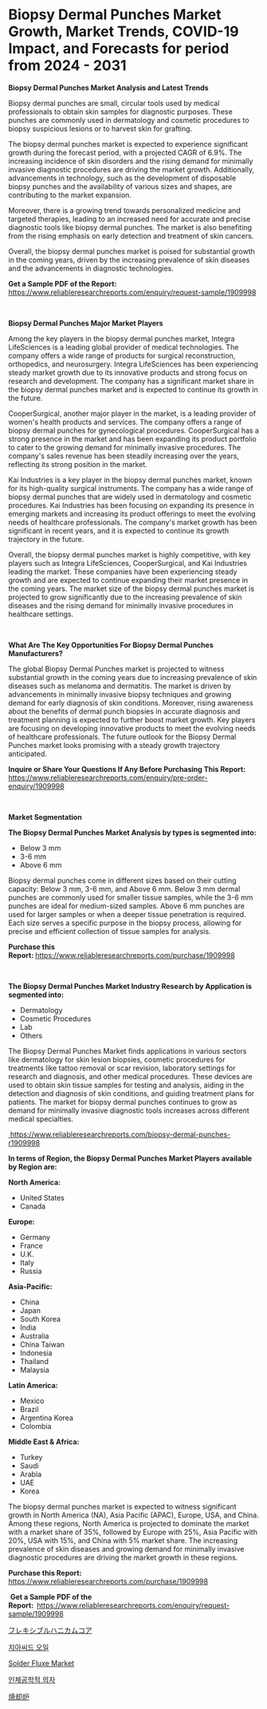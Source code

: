 <p><h1>Biopsy Dermal Punches Market Growth, Market Trends, COVID-19 Impact, and Forecasts for period from 2024 - 2031</h1></p><p><strong>Biopsy Dermal Punches Market Analysis and Latest Trends</strong></p>
<p><p>Biopsy dermal punches are small, circular tools used by medical professionals to obtain skin samples for diagnostic purposes. These punches are commonly used in dermatology and cosmetic procedures to biopsy suspicious lesions or to harvest skin for grafting.</p><p>The biopsy dermal punches market is expected to experience significant growth during the forecast period, with a projected CAGR of 6.9%. The increasing incidence of skin disorders and the rising demand for minimally invasive diagnostic procedures are driving the market growth. Additionally, advancements in technology, such as the development of disposable biopsy punches and the availability of various sizes and shapes, are contributing to the market expansion.</p><p>Moreover, there is a growing trend towards personalized medicine and targeted therapies, leading to an increased need for accurate and precise diagnostic tools like biopsy dermal punches. The market is also benefiting from the rising emphasis on early detection and treatment of skin cancers.</p><p>Overall, the biopsy dermal punches market is poised for substantial growth in the coming years, driven by the increasing prevalence of skin diseases and the advancements in diagnostic technologies.</p></p>
<p><strong>Get a Sample PDF of the Report:&nbsp;</strong> <a href="https://www.reliableresearchreports.com/enquiry/request-sample/1909998">https://www.reliableresearchreports.com/enquiry/request-sample/1909998</a></p>
<p>&nbsp;</p>
<p><strong>Biopsy Dermal Punches Major Market Players</strong></p>
<p><p>Among the key players in the biopsy dermal punches market, Integra LifeSciences is a leading global provider of medical technologies. The company offers a wide range of products for surgical reconstruction, orthopedics, and neurosurgery. Integra LifeSciences has been experiencing steady market growth due to its innovative products and strong focus on research and development. The company has a significant market share in the biopsy dermal punches market and is expected to continue its growth in the future.</p><p>CooperSurgical, another major player in the market, is a leading provider of women's health products and services. The company offers a range of biopsy dermal punches for gynecological procedures. CooperSurgical has a strong presence in the market and has been expanding its product portfolio to cater to the growing demand for minimally invasive procedures. The company's sales revenue has been steadily increasing over the years, reflecting its strong position in the market.</p><p>Kai Industries is a key player in the biopsy dermal punches market, known for its high-quality surgical instruments. The company has a wide range of biopsy dermal punches that are widely used in dermatology and cosmetic procedures. Kai Industries has been focusing on expanding its presence in emerging markets and increasing its product offerings to meet the evolving needs of healthcare professionals. The company's market growth has been significant in recent years, and it is expected to continue its growth trajectory in the future.</p><p>Overall, the biopsy dermal punches market is highly competitive, with key players such as Integra LifeSciences, CooperSurgical, and Kai Industries leading the market. These companies have been experiencing steady growth and are expected to continue expanding their market presence in the coming years. The market size of the biopsy dermal punches market is projected to grow significantly due to the increasing prevalence of skin diseases and the rising demand for minimally invasive procedures in healthcare settings.</p></p>
<p>&nbsp;</p>
<p><strong>What Are The Key Opportunities For Biopsy Dermal Punches Manufacturers?</strong></p>
<p><p>The global Biopsy Dermal Punches market is projected to witness substantial growth in the coming years due to increasing prevalence of skin diseases such as melanoma and dermatitis. The market is driven by advancements in minimally invasive biopsy techniques and growing demand for early diagnosis of skin conditions. Moreover, rising awareness about the benefits of dermal punch biopsies in accurate diagnosis and treatment planning is expected to further boost market growth. Key players are focusing on developing innovative products to meet the evolving needs of healthcare professionals. The future outlook for the Biopsy Dermal Punches market looks promising with a steady growth trajectory anticipated.</p></p>
<p><strong>Inquire or Share Your Questions If Any Before Purchasing This Report:</strong> <a href="https://www.reliableresearchreports.com/enquiry/pre-order-enquiry/1909998">https://www.reliableresearchreports.com/enquiry/pre-order-enquiry/1909998</a></p>
<p>&nbsp;</p>
<p><strong>Market Segmentation</strong></p>
<p><strong>The Biopsy Dermal Punches Market Analysis by types is segmented into:</strong></p>
<p><ul><li>Below 3 mm</li><li>3-6 mm</li><li>Above 6 mm</li></ul></p>
<p><p>Biopsy dermal punches come in different sizes based on their cutting capacity: Below 3 mm, 3-6 mm, and Above 6 mm. Below 3 mm dermal punches are commonly used for smaller tissue samples, while the 3-6 mm punches are ideal for medium-sized samples. Above 6 mm punches are used for larger samples or when a deeper tissue penetration is required. Each size serves a specific purpose in the biopsy process, allowing for precise and efficient collection of tissue samples for analysis.</p></p>
<p><strong>Purchase this Report:&nbsp;</strong><a href="https://www.reliableresearchreports.com/purchase/1909998">https://www.reliableresearchreports.com/purchase/1909998</a></p>
<p>&nbsp;</p>
<p><strong>The Biopsy Dermal Punches Market Industry Research by Application is segmented into:</strong></p>
<p><ul><li>Dermatology</li><li>Cosmetic Procedures</li><li>Lab</li><li>Others</li></ul></p>
<p><p>The Biopsy Dermal Punches Market finds applications in various sectors like dermatology for skin lesion biopsies, cosmetic procedures for treatments like tattoo removal or scar revision, laboratory settings for research and diagnosis, and other medical procedures. These devices are used to obtain skin tissue samples for testing and analysis, aiding in the detection and diagnosis of skin conditions, and guiding treatment plans for patients. The market for biopsy dermal punches continues to grow as demand for minimally invasive diagnostic tools increases across different medical specialties.</p></p>
<p><a href="https://www.reliableresearchreports.com/biopsy-dermal-punches-r1909998">&nbsp;https://www.reliableresearchreports.com/biopsy-dermal-punches-r1909998</a></p>
<p><strong>In terms of Region, the Biopsy Dermal Punches Market Players available by Region are:</strong></p>
<p>
    <p> <strong> North America: </strong>
        <ul>
            <li>United States</li>
            <li>Canada</li>
        </ul>
        </p> 
    <p> <strong> Europe: </strong>
        <ul>
            <li>Germany</li>
            <li>France</li>
            <li>U.K.</li>
            <li>Italy</li>
            <li>Russia</li>
        </ul>
        </p> 
    <p> <strong> Asia-Pacific: </strong>
        <ul>
            <li>China</li>
            <li>Japan</li>
            <li>South Korea</li>
            <li>India</li>
            <li>Australia</li>
            <li>China Taiwan</li>
            <li>Indonesia</li>
            <li>Thailand</li>
            <li>Malaysia</li>
        </ul>
        </p> 
    <p> <strong> Latin America: </strong>
        <ul>
            <li>Mexico</li>
            <li>Brazil</li>
            <li>Argentina Korea</li>
            <li>Colombia</li>
        </ul>
        </p> 
    <p> <strong> Middle East & Africa: </strong>
        <ul>
            <li>Turkey</li>
            <li>Saudi</li>
            <li>Arabia</li>
            <li>UAE</li>
            <li>Korea</li>
        </ul>
    </p>
    </p>
<p><p>The biopsy dermal punches market is expected to witness significant growth in North America (NA), Asia Pacific (APAC), Europe, USA, and China. Among these regions, North America is projected to dominate the market with a market share of 35%, followed by Europe with 25%, Asia Pacific with 20%, USA with 15%, and China with 5% market share. The increasing prevalence of skin diseases and growing demand for minimally invasive diagnostic procedures are driving the market growth in these regions.</p></p>
<p><strong>Purchase this Report: </strong><a href="https://www.reliableresearchreports.com/purchase/1909998">https://www.reliableresearchreports.com/purchase/1909998</a></p>
<p>&nbsp;<strong>Get a Sample PDF of the Report:&nbsp;&nbsp;</strong><a href="https://www.reliableresearchreports.com/enquiry/request-sample/1909998">https://www.reliableresearchreports.com/enquiry/request-sample/1909998</a></p>
<p><strong></strong></p>
<p><p><a href="https://github.com/hwbcz413288296/Market-Research-Report-List-2/blob/main/476467852197.md">フレキシブルハニカムコア</a></p><p><a href="https://github.com/fredrickeglers/Market-Research-Report-List-2/blob/main/946942447801.md">치아씨드 오일</a></p><p><a href="https://issuu.com/reportprime-2/docs/solder-fluxe-market-size-2030.pptx">Solder Fluxe Market</a></p><p><a href="https://github.com/RichardLueilwitz787/Market-Research-Report-List-1/blob/main/112928247802.md">인체공학적 의자</a></p><p><a href="https://github.com/JacksonWiza1924/Market-Research-Report-List-1/blob/main/506533852198.md">焼却炉</a></p></p>